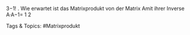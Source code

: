 3−1!
.
Wie erwartet ist das Matrixprodukt von der Matrix Amit ihrer Inverse
A·A−1= 
1 2

   Tags & Topics:
   #Matrixprodukt